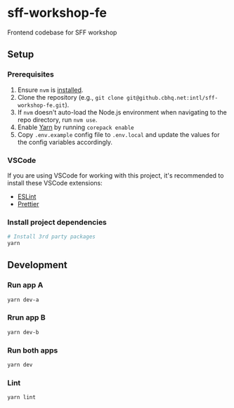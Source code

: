 # sff-workshop-fe

Frontend codebase for SFF workshop

## Setup

### Prerequisites

1. Ensure `nvm` is [installed](https://github.com/nvm-sh/nvm#install--update-script).
2. Clone the repository (e.g., `git clone git@github.cbhq.net:intl/sff-workshop-fe.git`).
3. If `nvm` doesn't auto-load the Node.js environment when navigating to the repo directory, run `nvm use`.
4. Enable [Yarn](https://yarnpkg.com/) by running `corepack enable`
5. Copy `.env.example` config file to `.env.local` and update the values for the config variables accordingly.

### VSCode

If you are using VSCode for working with this project, it's recommended to install these VSCode extensions:

- [ESLint](https://marketplace.visualstudio.com/items?itemName=dbaeumer.vscode-eslint)
- [Prettier](https://marketplace.visualstudio.com/items?itemName=esbenp.prettier-vscode)

### Install project dependencies

```bash
# Install 3rd party packages
yarn
```

## Development

### Run app A

```bash
yarn dev-a
```

### Rrun app B

```bash
yarn dev-b
```

### Run both apps

```bash
yarn dev
```

### Lint

```bash
yarn lint
```
